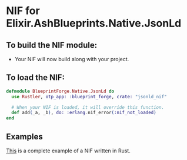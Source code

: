 # NIF for Elixir.AshBlueprints.Native.JsonLd

## To build the NIF module:

- Your NIF will now build along with your project.

## To load the NIF:

```elixir
defmodule BlueprintForge.Native.JsonLd do
  use Rustler, otp_app: :blueprint_forge, crate: "jsonld_nif"

  # When your NIF is loaded, it will override this function.
  def add(_a, _b), do: :erlang.nif_error(:nif_not_loaded)
end
```

## Examples

[This](https://github.com/rusterlium/NifIo) is a complete example of a NIF written in Rust.
